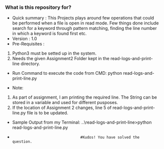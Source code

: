 ### What is this repository for? ###

* Quick summary : This Projects plays around few operations that could be performed when a file is open in read mode. Few things done include search for a keyword through pattern matching, finding the line number in which a keyword is found first etc. 
* Version :  1.0
* Pre-Requisites : 
1. Python3 must be setted up in the system.
2. Needs the given Assignment2 Folder kept in the read-logs-and-print-line directory.


* Run Command to execute the code from CMD: python read-logs-and-print-line.py

* Note: 
1. As part of assignment, I am printing the required line. The String can be stored in a variable and used for different pusposes.
2. If the location of Assignment 2 changes, line 5 of read-logs-and-print-line.py file is to be updated.

* Sample Output from my Terminal: ..\read-logs-and-print-line>python read-logs-and-print-line.py
*                                    #Kudos! You have solved the question.
